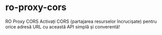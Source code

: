 # ro-proxy-cors

RO Proxy CORS
Activați CORS (partajarea resurselor încrucișate) pentru orice adresă URL cu această API simplă și converentă!
